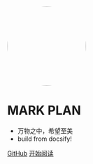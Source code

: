 <img width="180px" style="border-radius: 50%" bor src="../image/icon.jpeg">

# MARK PLAN

- 万物之中，希望至美   
- build from docsify!






[GitHub](<https://github.com/vermouth123/wiki_mack_4>)
[开始阅读](README.md)






















